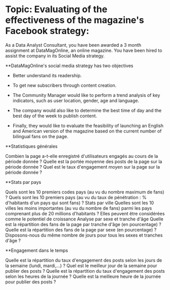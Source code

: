 # Topic: Evaluating of the effectiveness of the magazine's Facebook strategy:

As a Data Analyst Consultant, you have been awarded a 3 month assignment at DataMagOnline, an online magazine. You have been hired to assist the company in its Social Media strategy.

**DataMagOnline's social media strategy has two objectives 
- Better understand its readership. 
- To get new subscribers through content creation.

- The Community Manager would like to perform a trend analysis of key indicators, such as user location, gender, age and language. 
- The company would also like to determine the best time of day and the best day of the week to publish content. 
- Finally, they would like to evaluate the feasibility of launching an English and American version of the magazine based on the current number of bilingual fans on the page.


**Statistiques générales

Combien la page a-t-elle enregistré d'utilisateurs engagés au cours de la période donnée ?
Quelle est la portée moyenne des posts de la page sur la période donnée ?
Quel est le taux d'engagement moyen sur la page sur la période donnée ?

**Stats par pays

Quels sont les 10 premiers codes pays (au vu du nombre maximum de fans) ?
Quels sont les 10 premiers pays (au vu du taux de pénétration : % d'habitants d'un pays qui sont fans) ?
Stats par ville
Quelles sont les 10 villes les moins importantes (au vu du nombre de fans) parmi les pays comprenant plus de 20 millions d'habitants ? Elles peuvent être considérées comme le potentiel de croissance
Analyse par sexe et tranche d'âge
Quelle est la répartition des fans de la page par tranche d'âge (en pourcentage) ?
Quelle est la répartition des fans de la page par sexe (en pourcentage) ?
Disposons-nous du même nombre de jours pour tous les sexes et tranches d'âge ?

**Engagement dans le temps

Quelle est la répartition du taux d'engagement des posts selon les jours de la semaine (lundi, mardi,...) ?
Quel est le meilleur jour de la semaine pour publier des posts ?
Quelle est la répartition du taux d'engagement des posts selon les heures de la journée ?
Quelle est la meilleure  heure de la journée pour publier des posts ?
